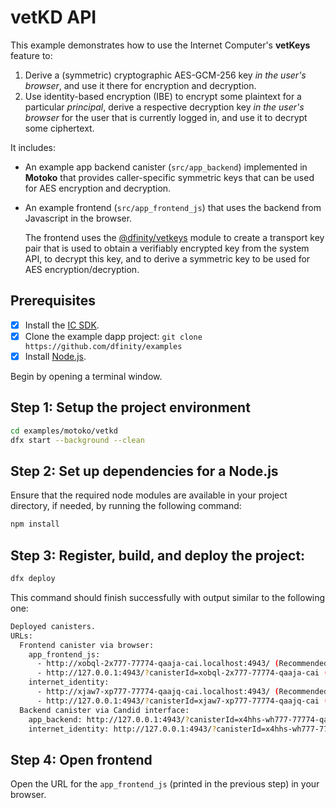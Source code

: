 # vetKD API

This example demonstrates how to use the Internet Computer's **vetKeys** feature to:

1. Derive a (symmetric) cryptographic AES-GCM-256 key *in the user's browser*, and use it there for encryption and decryption.
2. Use identity-based encryption (IBE) to encrypt some plaintext for a particular *principal*, derive a respective decryption key *in the user's browser* for the user that is currently logged in, and use it to decrypt some ciphertext.

It includes:

* An example app backend canister (`src/app_backend`) implemented in **Motoko** that provides caller-specific symmetric keys that can be used for AES encryption and decryption.

* An example frontend (`src/app_frontend_js`) that uses the backend from Javascript in the browser.

  The frontend uses the [@dfinity/vetkeys](https://dfinity.github.io/vetkeys/modules/_dfinity_vetkeys.html) module to create a transport key pair that is used to obtain a verifiably encrypted key from the system API, to decrypt this key, and to derive a symmetric key to be used for AES encryption/decryption.

## Prerequisites
- [x] Install the [IC SDK](https://internetcomputer.org/docs/current/developer-docs/getting-started/install).
- [x] Clone the example dapp project: `git clone https://github.com/dfinity/examples`
- [x] Install [Node.js](https://nodejs.org/en/download/).

Begin by opening a terminal window.

## Step 1: Setup the project environment

```bash
cd examples/motoko/vetkd
dfx start --background --clean
```

## Step 2: Set up dependencies for a Node.js

Ensure that the required node modules are available in your project directory, if needed, by running the following command:

```sh
npm install
```

## Step 3: Register, build, and deploy the project:

```sh
dfx deploy
```

This command should finish successfully with output similar to the following one:

```sh
Deployed canisters.
URLs:
  Frontend canister via browser:
    app_frontend_js:
      - http://xobql-2x777-77774-qaaja-cai.localhost:4943/ (Recommended)
      - http://127.0.0.1:4943/?canisterId=xobql-2x777-77774-qaaja-cai (Legacy)
    internet_identity:
      - http://xjaw7-xp777-77774-qaajq-cai.localhost:4943/ (Recommended)
      - http://127.0.0.1:4943/?canisterId=xjaw7-xp777-77774-qaajq-cai (Legacy)
  Backend canister via Candid interface:
    app_backend: http://127.0.0.1:4943/?canisterId=x4hhs-wh777-77774-qaaka-cai&id=xhc3x-m7777-77774-qaaiq-cai
    internet_identity: http://127.0.0.1:4943/?canisterId=x4hhs-wh777-77774-qaaka-cai&id=xjaw7-xp777-77774-qaajq-cai
```

## Step 4: Open frontend

Open the URL for the `app_frontend_js` (printed in the previous step) in your browser.
